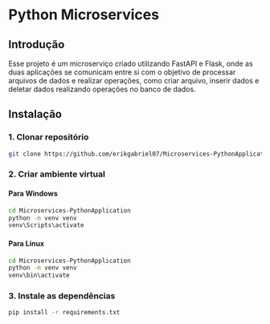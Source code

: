 # Python Microservices

## Introdução

Esse projeto é um microserviço criado utilizando FastAPI e Flask, onde as duas aplicações
se comunicam entre si com o objetivo de processar arquivos de dados e realizar operações, 
como criar arquivo, inserir dados e deletar dados realizando operações no banco de dados.

## Instalação
### 1. Clonar repositório
  ```bash
  git clone https://github.com/erikgabriel07/Microservices-PythonApplication
  ```

### 2. Criar ambiente virtual
#### Para Windows
```bash
cd Microservices-PythonApplication
python -m venv venv
venv\Scripts\activate
```
#### Para Linux
```bash
cd Microservices-PythonApplication
python -m venv venv
venv\bin\activate
```

### 3. Instale as dependências
```bash
pip install -r requirements.txt
```
